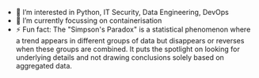 - 👀 I’m interested in Python, IT Security, Data Engineering, DevOps
- 🌱 I’m currently focussing on containerisation
- ⚡ Fun fact: The "Simpson's Paradox" is a statistical phenomenon where a trend appears in different groups of data but disappears or reverses when these groups are combined. It puts the spotlight on looking for underlying details and not drawing conclusions solely based on aggregated data.

<!---
marbel89/marbel89 is a ✨ special ✨ repository because its `README.md` (this file) appears on your GitHub profile.
You can click the Preview link to take a look at your changes.
--->
